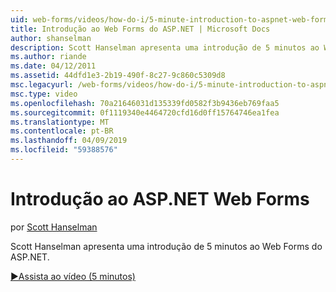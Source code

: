 ```yaml
---
uid: web-forms/videos/how-do-i/5-minute-introduction-to-aspnet-web-forms
title: Introdução ao Web Forms do ASP.NET | Microsoft Docs
author: shanselman
description: Scott Hanselman apresenta uma introdução de 5 minutos ao Web Forms do ASP.NET.
ms.author: riande
ms.date: 04/12/2011
ms.assetid: 44dfd1e3-2b19-490f-8c27-9c860c5309d8
msc.legacyurl: /web-forms/videos/how-do-i/5-minute-introduction-to-aspnet-web-forms
msc.type: video
ms.openlocfilehash: 70a21646031d135339fd0582f3b9436eb769faa5
ms.sourcegitcommit: 0f1119340e4464720cfd16d0ff15764746ea1fea
ms.translationtype: MT
ms.contentlocale: pt-BR
ms.lasthandoff: 04/09/2019
ms.locfileid: "59388576"
---
```

# <a name="intro-to-aspnet-web-forms"></a>Introdução ao ASP.NET Web Forms

por [Scott Hanselman](https://github.com/shanselman)

Scott Hanselman apresenta uma introdução de 5 minutos ao Web Forms do ASP.NET.

[&#9654;Assista ao vídeo (5 minutos)](https://channel9.msdn.com/Blogs/ASP-NET-Site-Videos/5-minute-introduction-to-aspnet-web-forms)
